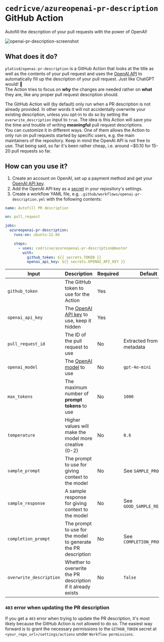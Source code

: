 # `cedricve/azureopenai-pr-description` GitHub Action

Autofill the description of your pull requests with the power of OpenAI!

![openai-pr-description-screenshot](media/openai-pr-description-screenshot.png)

## What does it do?

`platisd/openai-pr-description` is a GitHub Action that looks at the title as well as the contents
of your pull request and uses the [OpenAI API](https://openai.com/blog/openai-api) to automatically
fill up the description of your pull request. Just like ChatGPT would! 🎉<br>
The Action tries to focus on **why** the changes are needed rather on **what** they are,
like any proper pull request description should.

The GitHub Action will (by default) only run when a PR description is not already provided.
In other words it will not accidentally overwrite your existing description,
unless you opt-in to do so by setting the `overwrite_description` input to `true`.
The idea is this Action will save you the time and trouble of writing **meaningful** pull request descriptions.<br>
You can customize it in different ways. One of them allows the Action to only run on pull requests started
by specific users, e.g. the main maintainers of the repository.
Keep in mind the OpenAI API is not free to use. That being said, so far it's been rather cheap,
i.e. around ~$0.10 for 15-20 pull requests so far.

## How can you use it?

1. Create an account on OpenAI, set up a payment method and get your [OpenAI API key].
2. Add the OpenAI API key as a [secret] in your repository's settings.
3. Create a workflow YAML file, e.g. `.github/workflows/openai-pr-description.yml` with the following contents:

```yaml
name: Autofill PR description

on: pull_request

jobs:
  azureopenai-pr-description:
    runs-on: ubuntu-22.04

    steps:
      - uses: cedricve/azureopenai-pr-description@master
        with:
          github_token: ${{ secrets.TOKEN }}
          openai_api_key: ${{ secrets.OPENAI_API_KEY }}
```

| Input                   | Description                                                    | Required | Default                    |
| ----------------------- | -------------------------------------------------------------- | -------- | -------------------------- |
| `github_token`          | The GitHub token to use for the Action                         | Yes      |                            |
| `openai_api_key`        | The [OpenAI API key] to use, keep it hidden                    | Yes      |                            |
| `pull_request_id`       | The ID of the pull request to use                              | No       | Extracted from metadata    |
| `openai_model`          | The [OpenAI model] to use                                      | No       | `gpt-4o-mini`              |
| `max_tokens`            | The maximum number of **prompt tokens** to use                 | No       | `1000`                     |
| `temperature`           | Higher values will make the model more creative (0-2)          | No       | `0.6`                      |
| `sample_prompt`         | The prompt to use for giving context to the model              | No       | See `SAMPLE_PROMPT`        |
| `sample_response`       | A sample response for giving context to the model              | No       | See `GOOD_SAMPLE_RESPONSE` |
| `completion_prompt`     | The prompt to use for the model to generate the PR description | No       | See `COMPLETION_PROMPT`    |
| `overwrite_description` | Whether to overwrite the PR description if it already exists   | No       | `false`                    |

[OpenAI API key]: https://help.openai.com/en/articles/4936850-where-do-i-find-my-secret-api-key
[OpenAI model]: https://platform.openai.com/docs/models
[secret]: https://docs.github.com/en/actions/security-guides/encrypted-secrets

### `403` error when updating the PR description

If you get a `403` error when trying to update the PR description, it's most likely because
the GitHub Action is not allowed to do so.
The easiest way forward is to grant the necessary permissions to the `GITHUB_TOKEN` secret
at `<your_repo_url>/settings/actions` under `Workflow permissions`.
